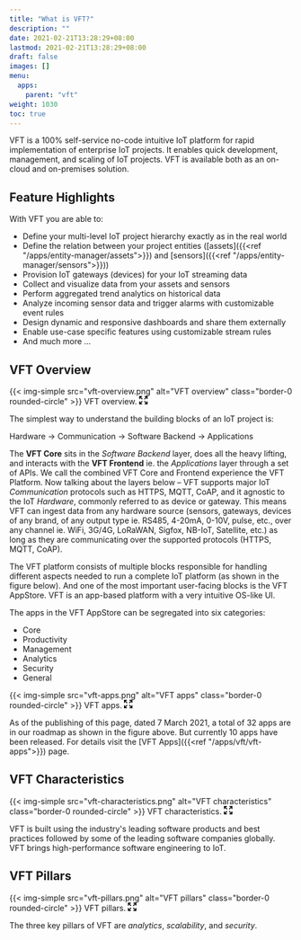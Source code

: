 ```yaml
---
title: "What is VFT?"
description: ""
date: 2021-02-21T13:28:29+08:00
lastmod: 2021-02-21T13:28:29+08:00
draft: false
images: []
menu:
  apps:
    parent: "vft"
weight: 1030
toc: true
---
```


VFT is a 100% self-service no-code intuitive IoT platform for rapid implementation of enterprise IoT projects. It enables quick development, management, and scaling of IoT projects. VFT is available both as an on-cloud and on-premises solution.

## Feature Highlights

With VFT you are able to:

* Define your multi-level IoT project hierarchy exactly as in the real world
* Define the relation between your project entities ([assets]({{<ref "/apps/entity-manager/assets">}}) and [sensors]({{<ref "/apps/entity-manager/sensors">}}))
* Provision IoT gateways (devices) for your IoT streaming data
* Collect and visualize data from your assets and sensors
* Perform aggregated trend analytics on historical data
* Analyze incoming sensor data and trigger alarms with customizable event rules
* Design dynamic and responsive dashboards and share them externally
* Enable use-case specific features using customizable stream rules
* And much more ...

## VFT Overview

{{< img-simple src="vft-overview.png" alt="VFT overview" class="border-0 rounded-circle" >}}
VFT overview. [![Enlarge](enlarge.png "Enlarge")](vft-overview.png)

The simplest way to understand the building blocks of an IoT project is:

Hardware → Communication → Software Backend → Applications

The **VFT Core** sits in the *Software Backend* layer, does all the heavy lifting, and interacts with the **VFT Frontend** ie. the *Applications* layer through a set of APIs. We call the combined VFT Core and Frontend experience the VFT Platform. Now talking about the layers below – VFT supports major IoT *Communication* protocols such as HTTPS, MQTT, CoAP, and it agnostic to the IoT *Hardware*, commonly referred to as device or gateway. This means VFT can ingest data from any hardware source (sensors, gateways, devices of any brand, of any output type ie. RS485, 4-20mA, 0-10V, pulse, etc., over any channel ie. WiFi, 3G/4G, LoRaWAN, Sigfox, NB-IoT, Satellite, etc.) as long as they are communicating over the supported protocols (HTTPS, MQTT, CoAP).

The VFT platform consists of multiple blocks responsible for handling different aspects needed to run a complete IoT platform (as shown in the figure below). And one of the most important user-facing blocks is the VFT AppStore. VFT is an app-based platform with a very intuitive OS-like UI.

The apps in the VFT AppStore can be segregated into six categories:

* Core
* Productivity
* Management
* Analytics
* Security
* General

{{< img-simple src="vft-apps.png" alt="VFT apps" class="border-0 rounded-circle" >}}
VFT apps. [![Enlarge](enlarge.png "Enlarge")](vft-apps.png)

As of the publishing of this page, dated 7 March 2021, a total of 32 apps are in our roadmap as shown in the figure above. But currently 10 apps have been released. For details visit the [VFT Apps]({{<ref "/apps/vft/vft-apps">}}) page.

## VFT Characteristics

{{< img-simple src="vft-characteristics.png" alt="VFT characteristics" class="border-0 rounded-circle" >}}
VFT characteristics. [![Enlarge](enlarge.png "Enlarge")](vft-characteristics.png)

VFT is built using the industry's leading software products and best practices followed by some of the leading software companies globally. VFT brings high-performance software engineering to IoT.

## VFT Pillars

{{< img-simple src="vft-pillars.png" alt="VFT pillars" class="border-0 rounded-circle" >}}
VFT pillars. [![Enlarge](enlarge.png "Enlarge")](vft-pillars.png)

The three key pillars of VFT are _analytics_, _scalability_, and _security_.
